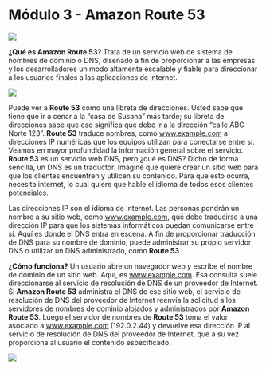 # Módulo 3 - Amazon Route 53

![](https://i.imgur.com/kpwz5zy.png)

**¿Qué es Amazon Route 53?** Trata de un servicio web de sistema de nombres de dominio o DNS,  diseñado a fin de proporcionar a las empresas y los desarrolladores un modo altamente escalable y fiable para direccionar a los usuarios finales a las aplicaciones de internet.

![](https://i.imgur.com/DsMUpRt.png)

Puede ver a  **Route 53** como una libreta de direcciones. Usted sabe que tiene que ir a cenar a la “casa de Susana” más tarde; su libreta de direcciones sabe que eso significa que debe ir a la dirección “calle ABC Norte 123”. **Route 53**  traduce nombres, como www.example.com a direcciones IP numéricas que los equipos utilizan para conectarse entre sí. Veamos en mayor profundidad la información general sobre el servicio. **Route 53** es un servicio web DNS, pero ¿qué es DNS? Dicho de forma sencilla, un DNS es un traductor. Imaginé que quiere crear un sitio web para que los clientes encuentren y utilicen su contenido. Para que esto ocurra, necesita internet, lo cual quiere que hable el idioma de todos esos clientes potenciales.

Las direcciones IP son el idioma de Internet. Las personas pondrán un nombre a su sitio web, como www.example.com, qué debe traducirse a una dirección IP para que los sistemas informáticos puedan comunicarse entre sí. Aquí es donde el DNS entra en escena. A fin de proporcionar traducción de DNS para su nombre de dominio, puede administrar su propio servidor DNS o utilizar un DNS administrado, como **Route 53**.

**¿Cómo funciona?** Un usuario abre un navegador web y escribe el nombre de dominio de un sitio web. Aquí, es www.example.com. Esa consulta suele direccionarse al servicio de resolución de DNS de un proveedor de Internet. Si **Amazon Route 53** administra el DNS de ese sitio web, el servicio de resolución de DNS del proveedor de Internet reenvía la solicitud a los servidores de nombres de dominio alojados y administrados por **Amazon Route 53**. Luego el servidor de nombres de **Route 53** toma el valor asociado a www.example.com (192.0.2.44) y devuelve esa dirección IP al servicio de resolución de DNS del proveedor de Internet, que a su vez proporciona al usuario el contenido especificado. 

![](https://i.imgur.com/YTwiV1D.png)